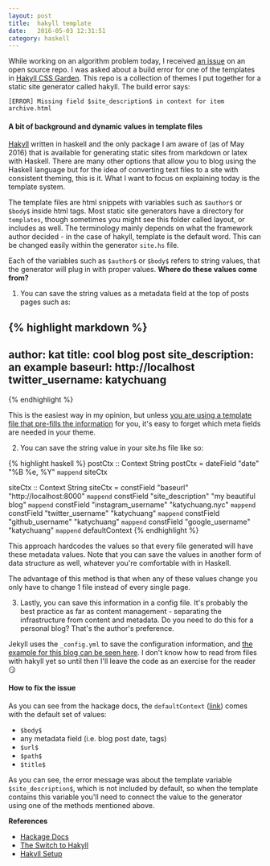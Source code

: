 ```yaml
---
layout: post
title:  hakyll template
date:   2016-05-03 12:31:51
category: haskell
---
```


While working on an algorithm problem today, I received [an issue](https://github.com/katychuang/hakyll-cssgarden/issues/4) on an open source repo. I was asked about a build error for one of the templates in [Hakyll CSS Garden](http://katychuang.com/hakyll-cssgarden). This repo is a collection of themes I put together for a static site generator called hakyll. The build error says:

```
[ERROR] Missing field $site_description$ in context for item archive.html
```

#### A bit of background and dynamic values in template files

[Hakyll](http://jaspervdj.be/hakyll) written in haskell and the only package I am aware of (as of May 2016) that is available for generating static sites from markdown or latex with Haskell. There are many other options that allow you to blog using the Haskell language but for the idea of converting text files to a site with consistent theming, this is it. What I want to focus on explaining today is the template system.

The template files are html snippets with variables such as `$author$` or `$body$` inside html tags. Most static site generators have a directory for `templates`, though sometimes you might see this folder called layout, or includes as well. The terminology mainly depends on what the framework author decided - in the case of hakyll, template is the default word. This can be changed easily within the generator `site.hs` file.

Each of the variables such as `$author$` or `$body$` refers to string values, that the generator will plug in with proper values. **Where do these values come from?**

1) You can save the string values as a metadata field at the top of posts pages such as:

{% highlight markdown %}
---
author: kat
title: cool blog post
site_description: an example
baseurl: http://localhost
twitter_username: katychuang
---
{% endhighlight %}

This is the easiest way in my opinion, but unless [you are using a template file that pre-fills the information](http://katychuang.me/blog/2015-09-15-transformation-tuesday.html) for you, it's easy to forget which meta fields are needed in your theme.

2) You can save the string value in your site.hs file like so:

{% highlight haskell %}
postCtx :: Context String
postCtx =
    dateField "date" "%B %e, %Y" `mappend`
    siteCtx 

siteCtx :: Context String
siteCtx = 
    constField "baseurl" "http://localhost:8000" `mappend` 
    constField "site_description" "my beautiful blog" `mappend`
    constField "instagram_username" "katychuang.nyc" `mappend`
    constField "twitter_username" "katychuang" `mappend`
    constField "github_username" "katychuang" `mappend`
    constField "google_username" "katychuang" `mappend`
    defaultContext
{% endhighlight %}

This approach hardcodes the values so that every file generated will have these metadata values. Note that you can save the values in another form of data structure as well, whatever you're comfortable with in Haskell.

The advantage of this method is that when any of these values change you only have to change 1 file instead of every single page. 

3) Lastly, you can save this information in a config file. It's probably the best practice as far as content management - separating the infrastructure from content and metadata. Do you need to do this for a personal blog? That's the author's preference.

Jekyll uses the `_config.yml` to save the configuration information, and [the example for this blog can be seen here](https://github.com/katychuang/5min/blob/gh-pages/_config.yml). I don't know how to read from files with hakyll yet so until then I'll leave the code as an exercise for the reader :smirk:


#### How to fix the issue

As you can see from the hackage docs, the `defaultContext` ([link](http://hackage.haskell.org/package/hakyll-4.8.3.0/docs/Hakyll-Web-Template-Context.html#v:defaultContext)) comes with the default set of values:

* `$body$`
* any metadata field (i.e. blog post date, tags)
* `$url$`
* `$path$`
* `$title$`

As you can see, the error message was about the template variable `$site_description$`, which is not included by default, so when the template contains this variable you'll need to connect the value to the generator using one of the methods mentioned above.

**References**

* [Hackage Docs](https://hackage.haskell.org/package/hakyll)
* [The Switch to Hakyll](http://www.blaenkdenum.com/posts/the-switch-to-hakyll/)
* [Hakyll Setup](http://yannesposito.com/Scratch/en/blog/Hakyll-setup/)
